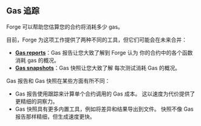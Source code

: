 ## Gas 追踪

Forge 可以帮助您估算您的合约将消耗多少 gas。

目前，Forge 为这项工作提供了两种不同的工具，但它们可能会在未来合并：

- [**Gas reports**](./gas-reports.md)：Gas 报告让您大致了解到 Forge 认为
   你的合约中的各个函数消耗 gas 的概况。
- [**Gas snapshots**](./gas-snapshots.md)：Gas 快照让您大致了解
   每次测试消耗 Gas 的概况。

Gas 报告和 Gas 快照在某些方面有所不同：

- Gas 报告使用跟踪来计算单个合约调用的 Gas 成本。
   这以速度为代价提供了更精细的洞察力。
- Gas 快照具有更多内置工具，例如将差异和结果导出到文件。
   快照不像 Gas 报告那样精细，但生成速度更快。
